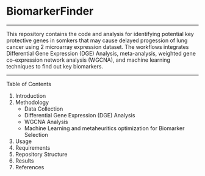 # BiomarkerFinder
<hr>

This repository contains the code and analysis for identifying potential key protective genes in somkers that may cause delayed progession of lung cancer using 2 microarray expression dataset. The workflows integrates Differential Gene Expression (DGE) Analysis, meta-analysis, weighted gene co-expression network analysis (WGCNA), and machine learning techniques to find out key biomarkers.
<hr>

Table of Contents
1.	Introduction
2.	Methodology
    - Data Collection
    - Differential Gene Expression (DGE) Analysis
    - WGCNA Analysis
    - Machine Learning and metaheuritics optimization for Biomarker Selection
3.	Usage
4.	Requirements
5.	Repository Structure
6.	Results
7.	References

